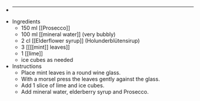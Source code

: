 -
  ---
- Ingredients
	- 150 ml [[Prosecco]]
	- 100 ml [[mineral water]] (very bubbly)
	- 2 cl [[Elderflower syrup]] (Holunderblütensirup)
	- 3 [[[[mint]] leaves]]
	- 1 [[lime]]
	- ice cubes as needed
- Instructions
	- Place mint leaves in a round wine glass.
	- With a morsel press the leaves gently against the glass.
	- Add 1 slice of lime and ice cubes.
	- Add mineral water, elderberry syrup and Prosecco.
